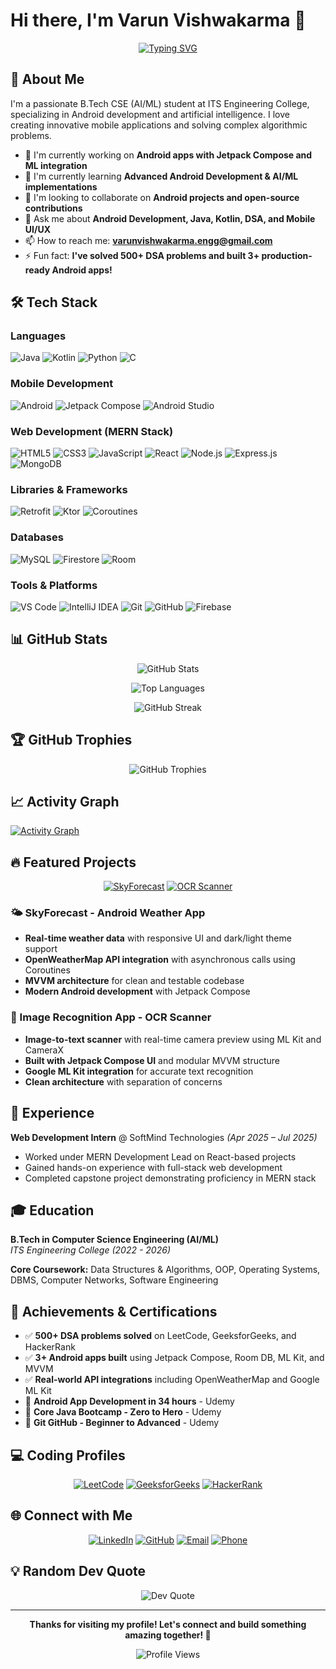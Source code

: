 
# Hi there, I'm Varun Vishwakarma 👋

<div align="center">
  
  [![Typing SVG](https://readme-typing-svg.demolab.com?font=Fira+Code&size=22&pause=1000&color=2E9FFF&center=true&vCenter=true&width=600&lines=Android+Developer+%7C+AI%2FML+Enthusiast;CSE+Student+at+ITS+Engineering+College;500%2B+DSA+Problems+Solved;Building+Innovative+Mobile+Apps)](https://git.io/typing-svg)

</div>

## 🚀 About Me

I'm a passionate B.Tech CSE (AI/ML) student at ITS Engineering College, specializing in Android development and artificial intelligence. I love creating innovative mobile applications and solving complex algorithmic problems.

- 🔭 I'm currently working on **Android apps with Jetpack Compose and ML integration**
- 🌱 I'm currently learning **Advanced Android Development & AI/ML implementations**
- 👯 I'm looking to collaborate on **Android projects and open-source contributions**
- 💬 Ask me about **Android Development, Java, Kotlin, DSA, and Mobile UI/UX**
- 📫 How to reach me: **varunvishwakarma.engg@gmail.com**
- ⚡ Fun fact: **I've solved 500+ DSA problems and built 3+ production-ready Android apps!**

## 🛠️ Tech Stack

### Languages
![Java](https://img.shields.io/badge/Java-ED8B00?style=for-the-badge&logo=openjdk&logoColor=white)
![Kotlin](https://img.shields.io/badge/Kotlin-0095D5?style=for-the-badge&logo=kotlin&logoColor=white)
![Python](https://img.shields.io/badge/Python-3776AB?style=for-the-badge&logo=python&logoColor=white)
![C](https://img.shields.io/badge/C-00599C?style=for-the-badge&logo=c&logoColor=white)

### Mobile Development
![Android](https://img.shields.io/badge/Android-3DDC84?style=for-the-badge&logo=android&logoColor=white)
![Jetpack Compose](https://img.shields.io/badge/Jetpack%20Compose-4285F4?style=for-the-badge&logo=jetpackcompose&logoColor=white)
![Android Studio](https://img.shields.io/badge/Android%20Studio-3DDC84?style=for-the-badge&logo=android-studio&logoColor=white)

### Web Development (MERN Stack)
![HTML5](https://img.shields.io/badge/HTML5-E34F26?style=for-the-badge&logo=html5&logoColor=white)
![CSS3](https://img.shields.io/badge/CSS3-1572B6?style=for-the-badge&logo=css3&logoColor=white)
![JavaScript](https://img.shields.io/badge/JavaScript-F7DF1E?style=for-the-badge&logo=javascript&logoColor=black)
![React](https://img.shields.io/badge/React-20232A?style=for-the-badge&logo=react&logoColor=61DAFB)
![Node.js](https://img.shields.io/badge/Node.js-43853D?style=for-the-badge&logo=node.js&logoColor=white)
![Express.js](https://img.shields.io/badge/Express.js-404D59?style=for-the-badge&logo=express&logoColor=white)
![MongoDB](https://img.shields.io/badge/MongoDB-4EA94B?style=for-the-badge&logo=mongodb&logoColor=white)

### Libraries & Frameworks
![Retrofit](https://img.shields.io/badge/Retrofit-FF6B35?style=for-the-badge&logo=square&logoColor=white)
![Ktor](https://img.shields.io/badge/Ktor-087CFA?style=for-the-badge&logo=ktor&logoColor=white)
![Coroutines](https://img.shields.io/badge/Coroutines-7F52FF?style=for-the-badge&logo=kotlin&logoColor=white)

### Databases
![MySQL](https://img.shields.io/badge/MySQL-005C84?style=for-the-badge&logo=mysql&logoColor=white)
![Firestore](https://img.shields.io/badge/Firestore-FFCA28?style=for-the-badge&logo=firebase&logoColor=black)
![Room](https://img.shields.io/badge/Room%20DB-4285F4?style=for-the-badge&logo=android&logoColor=white)

### Tools & Platforms
![VS Code](https://img.shields.io/badge/VS_Code-007ACC?style=for-the-badge&logo=visual-studio-code&logoColor=white)
![IntelliJ IDEA](https://img.shields.io/badge/IntelliJ_IDEA-000000?style=for-the-badge&logo=intellij-idea&logoColor=white)
![Git](https://img.shields.io/badge/Git-F05032?style=for-the-badge&logo=git&logoColor=white)
![GitHub](https://img.shields.io/badge/GitHub-100000?style=for-the-badge&logo=github&logoColor=white)
![Firebase](https://img.shields.io/badge/Firebase-FFCA28?style=for-the-badge&logo=firebase&logoColor=black)

## 📊 GitHub Stats

<div align="center">
  
  ![GitHub Stats](https://github-readme-stats.vercel.app/api?username=VarunVishwakarma02&show_icons=true&theme=tokyonight&hide_border=true&count_private=true)
  
  ![Top Languages](https://github-readme-stats.vercel.app/api/top-langs/?username=VarunVishwakarma02&theme=tokyonight&hide_border=true&layout=compact)
  
  ![GitHub Streak](https://github-readme-streak-stats.herokuapp.com/?user=VarunVishwakarma02&theme=tokyonight&hide_border=true)

</div>

## 🏆 GitHub Trophies

<div align="center">
  
  ![GitHub Trophies](https://github-profile-trophy.vercel.app/?username=VarunVishwakarma02&theme=tokyonight&no-frame=true&column=7)

</div>

## 📈 Activity Graph

[![Activity Graph](https://github-readme-activity-graph.vercel.app/graph?username=VarunVishwakarma02&theme=tokyo-night)](https://github.com/ashutosh00710/github-readme-activity-graph)

## 🔥 Featured Projects

<div align="center">
  
  [![SkyForecast](https://github-readme-stats.vercel.app/api/pin/?username=VarunVishwakarma02&repo=SkyForecast&theme=tokyonight&hide_border=true)](https://github.com/VarunVishwakarma02/SkyForecast)
  [![OCR Scanner](https://github-readme-stats.vercel.app/api/pin/?username=VarunVishwakarma02&repo=OCR-Scanner&theme=tokyonight&hide_border=true)](https://github.com/VarunVishwakarma02/OCR-Scanner)

</div>

### 🌤️ SkyForecast - Android Weather App
- **Real-time weather data** with responsive UI and dark/light theme support
- **OpenWeatherMap API integration** with asynchronous calls using Coroutines
- **MVVM architecture** for clean and testable codebase
- **Modern Android development** with Jetpack Compose

### 📸 Image Recognition App - OCR Scanner
- **Image-to-text scanner** with real-time camera preview using ML Kit and CameraX
- **Built with Jetpack Compose UI** and modular MVVM structure
- **Google ML Kit integration** for accurate text recognition
- **Clean architecture** with separation of concerns

## 💼 Experience

**Web Development Intern** @ SoftMind Technologies *(Apr 2025 – Jul 2025)*
- Worked under MERN Development Lead on React-based projects
- Gained hands-on experience with full-stack web development
- Completed capstone project demonstrating proficiency in MERN stack

## 🎓 Education

**B.Tech in Computer Science Engineering (AI/ML)**  
*ITS Engineering College (2022 - 2026)*

**Core Coursework:** Data Structures & Algorithms, OOP, Operating Systems, DBMS, Computer Networks, Software Engineering

## 🏅 Achievements & Certifications

- ✅ **500+ DSA problems solved** on LeetCode, GeeksforGeeks, and HackerRank
- ✅ **3+ Android apps built** using Jetpack Compose, Room DB, ML Kit, and MVVM
- ✅ **Real-world API integrations** including OpenWeatherMap and Google ML Kit
- 📜 **Android App Development in 34 hours** - Udemy
- 📜 **Core Java Bootcamp - Zero to Hero** - Udemy
- 📜 **Git GitHub - Beginner to Advanced** - Udemy

## 💻 Coding Profiles

<div align="center">
  
  [![LeetCode](https://img.shields.io/badge/LeetCode-FFA116?style=for-the-badge&logo=leetcode&logoColor=black)](https://leetcode.com/varunvishwakarma02)
  [![GeeksforGeeks](https://img.shields.io/badge/GeeksforGeeks-298D46?style=for-the-badge&logo=geeksforgeeks&logoColor=white)](https://auth.geeksforgeeks.org/user/varunvishwakarma02)
  [![HackerRank](https://img.shields.io/badge/HackerRank-2EC866?style=for-the-badge&logo=hackerrank&logoColor=white)](https://www.hackerrank.com/varunvishwakarma02)

</div>

## 🌐 Connect with Me

<div align="center">
  
  [![LinkedIn](https://img.shields.io/badge/LinkedIn-0077B5?style=for-the-badge&logo=linkedin&logoColor=white)](https://linkedin.com/in/varunvishwakarma02)
  [![GitHub](https://img.shields.io/badge/GitHub-100000?style=for-the-badge&logo=github&logoColor=white)](https://github.com/VarunVishwakarma02)
  [![Email](https://img.shields.io/badge/Email-D14836?style=for-the-badge&logo=gmail&logoColor=white)](mailto:varunvishwakarma.engg@gmail.com)
  [![Phone](https://img.shields.io/badge/Phone-25D366?style=for-the-badge&logo=whatsapp&logoColor=white)](tel:+919565729977)

</div>

## 💡 Random Dev Quote

<div align="center">
  
  ![Dev Quote](https://quotes-github-readme.vercel.app/api?type=horizontal&theme=tokyonight)

</div>

---

<div align="center">
  
  **Thanks for visiting my profile! Let's connect and build something amazing together! 🚀**
  
  ![Profile Views](https://komarev.com/ghpvc/?username=VarunVishwakarma02&color=brightgreen&style=flat-square&label=Profile+Views)

</div>
